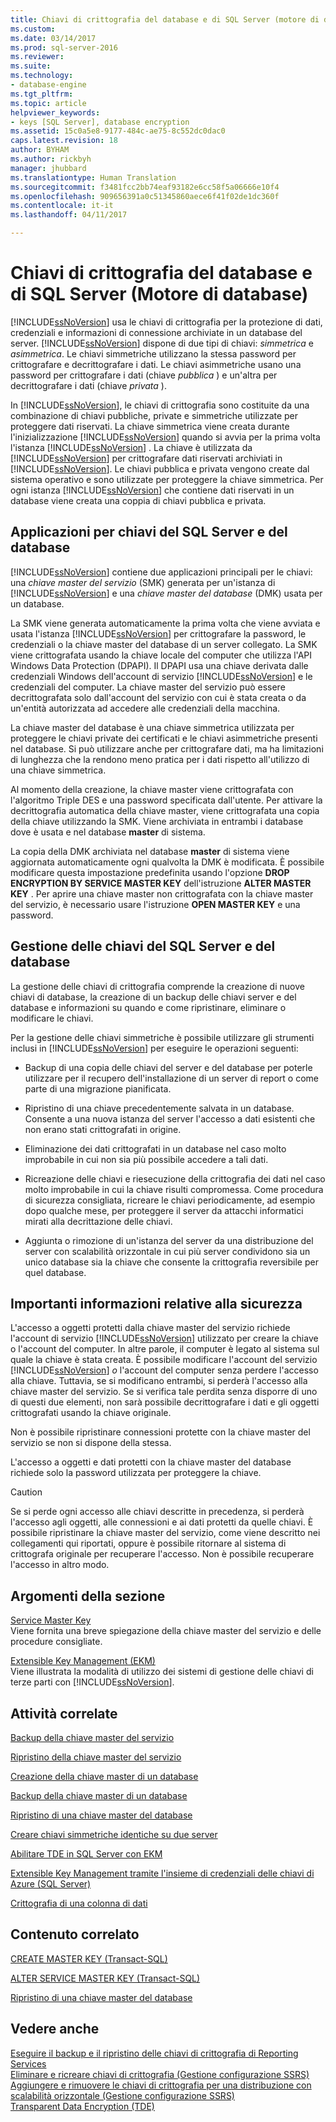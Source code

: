 ```yaml
---
title: Chiavi di crittografia del database e di SQL Server (motore di database) | Microsoft Docs
ms.custom: 
ms.date: 03/14/2017
ms.prod: sql-server-2016
ms.reviewer: 
ms.suite: 
ms.technology:
- database-engine
ms.tgt_pltfrm: 
ms.topic: article
helpviewer_keywords:
- keys [SQL Server], database encryption
ms.assetid: 15c0a5e8-9177-484c-ae75-8c552dc0dac0
caps.latest.revision: 18
author: BYHAM
ms.author: rickbyh
manager: jhubbard
ms.translationtype: Human Translation
ms.sourcegitcommit: f3481fcc2bb74eaf93182e6cc58f5a06666e10f4
ms.openlocfilehash: 909656391a0c51345860aece6f41f02de1dc360f
ms.contentlocale: it-it
ms.lasthandoff: 04/11/2017

---
```

# <a name="sql-server-and-database-encryption-keys-database-engine"></a>Chiavi di crittografia del database e di SQL Server (Motore di database)
  [!INCLUDE[ssNoVersion](../../../includes/ssnoversion-md.md)] usa le chiavi di crittografia per la protezione di dati, credenziali e informazioni di connessione archiviate in un database del server. [!INCLUDE[ssNoVersion](../../../includes/ssnoversion-md.md)] dispone di due tipi di chiavi: *simmetrica* e *asimmetrica*. Le chiavi simmetriche utilizzano la stessa password per crittografare e decrittografare i dati. Le chiavi asimmetriche usano una password per crittografare i dati (chiave *pubblica* ) e un'altra per decrittografare i dati (chiave *privata* ).  
  
 In [!INCLUDE[ssNoVersion](../../../includes/ssnoversion-md.md)], le chiavi di crittografia sono costituite da una combinazione di chiavi pubbliche, private e simmetriche utilizzate per proteggere dati riservati. La chiave simmetrica viene creata durante l'inizializzazione [!INCLUDE[ssNoVersion](../../../includes/ssnoversion-md.md)] quando si avvia per la prima volta l'istanza [!INCLUDE[ssNoVersion](../../../includes/ssnoversion-md.md)] . La chiave è utilizzata da [!INCLUDE[ssNoVersion](../../../includes/ssnoversion-md.md)] per crittografare dati riservati archiviati in [!INCLUDE[ssNoVersion](../../../includes/ssnoversion-md.md)]. Le chiavi pubblica e privata vengono create dal sistema operativo e sono utilizzate per proteggere la chiave simmetrica. Per ogni istanza [!INCLUDE[ssNoVersion](../../../includes/ssnoversion-md.md)] che contiene dati riservati in un database viene creata una coppia di chiavi pubblica e privata.  
  
## <a name="applications-for-sql-server-and-database-keys"></a>Applicazioni per chiavi del SQL Server e del database  
 [!INCLUDE[ssNoVersion](../../../includes/ssnoversion-md.md)] contiene due applicazioni principali per le chiavi: una *chiave master del servizio* (SMK) generata per un'istanza di [!INCLUDE[ssNoVersion](../../../includes/ssnoversion-md.md)] e una *chiave master del database* (DMK) usata per un database.  
  
 La SMK viene generata automaticamente la prima volta che viene avviata e usata l'istanza [!INCLUDE[ssNoVersion](../../../includes/ssnoversion-md.md)] per crittografare la password, le credenziali o la chiave master del database di un server collegato. La SMK viene crittografata usando la chiave locale del computer che utilizza l'API Windows Data Protection (DPAPI). Il DPAPI usa una chiave derivata dalle credenziali Windows dell'account di servizio [!INCLUDE[ssNoVersion](../../../includes/ssnoversion-md.md)] e le credenziali del computer. La chiave master del servizio può essere decrittografata solo dall'account del servizio con cui è stata creata o da un'entità autorizzata ad accedere alle credenziali della macchina.  
  
 La chiave master del database è una chiave simmetrica utilizzata per proteggere le chiavi private dei certificati e le chiavi asimmetriche presenti nel database. Si può utilizzare anche per crittografare dati, ma ha limitazioni di lunghezza che la rendono meno pratica per i dati rispetto all'utilizzo di una chiave simmetrica.  
  
 Al momento della creazione, la chiave master viene crittografata con l'algoritmo Triple DES e una password specificata dall'utente. Per attivare la decrittografia automatica della chiave master, viene crittografata una copia della chiave utilizzando la SMK. Viene archiviata in entrambi i database dove è usata e nel database **master** di sistema.  
  
 La copia della DMK archiviata nel database **master** di sistema viene aggiornata automaticamente ogni qualvolta la DMK è modificata. È possibile modificare questa impostazione predefinita usando l'opzione **DROP ENCRYPTION BY SERVICE MASTER KEY** dell'istruzione **ALTER MASTER KEY** . Per aprire una chiave master non crittografata con la chiave master del servizio, è necessario usare l'istruzione **OPEN MASTER KEY** e una password.  
  
## <a name="managing-sql-server-and-database-keys"></a>Gestione delle chiavi del SQL Server e del database  
 La gestione delle chiavi di crittografia comprende la creazione di nuove chiavi di database, la creazione di un backup delle chiavi server e del database e informazioni su quando e come ripristinare, eliminare o modificare le chiavi.  
  
 Per la gestione delle chiavi simmetriche è possibile utilizzare gli strumenti inclusi in [!INCLUDE[ssNoVersion](../../../includes/ssnoversion-md.md)] per eseguire le operazioni seguenti:  
  
-   Backup di una copia delle chiavi del server e del database per poterle utilizzare per il recupero dell'installazione di un server di report o come parte di una migrazione pianificata.  
  
-   Ripristino di una chiave precedentemente salvata in un database. Consente a una nuova istanza del server l'accesso a dati esistenti che non erano stati crittografati in origine.  
  
-   Eliminazione dei dati crittografati in un database nel caso molto improbabile in cui non sia più possibile accedere a tali dati.  
  
-   Ricreazione delle chiavi e riesecuzione della crittografia dei dati nel caso molto improbabile in cui la chiave risulti compromessa. Come procedura di sicurezza consigliata, ricreare le chiavi periodicamente, ad esempio dopo qualche mese, per proteggere il server da attacchi informatici mirati alla decrittazione delle chiavi.  
  
-   Aggiunta o rimozione di un'istanza del server da una distribuzione del server con scalabilità orizzontale in cui più server condividono sia un unico database sia la chiave che consente la crittografia reversibile per quel database.  
  
## <a name="important-security-information"></a>Importanti informazioni relative alla sicurezza  
 L'accesso a oggetti protetti dalla chiave master del servizio richiede l'account di servizio [!INCLUDE[ssNoVersion](../../../includes/ssnoversion-md.md)] utilizzato per creare la chiave o l'account del computer. In altre parole, il computer è legato al sistema sul quale la chiave è stata creata. È possibile modificare l'account del servizio [!INCLUDE[ssNoVersion](../../../includes/ssnoversion-md.md)] *o* l'account del computer senza perdere l'accesso alla chiave. Tuttavia, se si modificano entrambi, si perderà l'accesso alla chiave master del servizio. Se si verifica tale perdita senza disporre di uno di questi due elementi, non sarà possibile decrittografare i dati e gli oggetti crittografati usando la chiave originale.  
  
 Non è possibile ripristinare connessioni protette con la chiave master del servizio se non si dispone della stessa.  
  
 L'accesso a oggetti e dati protetti con la chiave master del database richiede solo la password utilizzata per proteggere la chiave.  
  
> [!CAUTION]  
>  Se si perde ogni accesso alle chiavi descritte in precedenza, si perderà l'accesso agli oggetti, alle connessioni e ai dati protetti da quelle chiavi. È possibile ripristinare la chiave master del servizio, come viene descritto nei collegamenti qui riportati, oppure è possibile ritornare al sistema di crittografa originale per recuperare l'accesso. Non è possibile recuperare l'accesso in altro modo.  
  
## <a name="in-this-section"></a>Argomenti della sezione  
 [Service Master Key](../../../relational-databases/security/encryption/service-master-key.md)  
 Viene fornita una breve spiegazione della chiave master del servizio e delle procedure consigliate.  
  
 [Extensible Key Management &#40;EKM&#41;](../../../relational-databases/security/encryption/extensible-key-management-ekm.md)  
 Viene illustrata la modalità di utilizzo dei sistemi di gestione delle chiavi di terze parti con [!INCLUDE[ssNoVersion](../../../includes/ssnoversion-md.md)].  
  
## <a name="related-tasks"></a>Attività correlate  
 [Backup della chiave master del servizio](../../../relational-databases/security/encryption/back-up-the-service-master-key.md)  
  
 [Ripristino della chiave master del servizio](../../../relational-databases/security/encryption/restore-the-service-master-key.md)  
  
 [Creazione della chiave master di un database](../../../relational-databases/security/encryption/create-a-database-master-key.md)  
  
 [Backup della chiave master di un database](../../../relational-databases/security/encryption/back-up-a-database-master-key.md)  
  
 [Ripristino di una chiave master del database](../../../relational-databases/security/encryption/restore-a-database-master-key.md)  
  
 [Creare chiavi simmetriche identiche su due server](../../../relational-databases/security/encryption/create-identical-symmetric-keys-on-two-servers.md)  
  
 [Abilitare TDE in SQL Server con EKM](../../../relational-databases/security/encryption/enable-tde-on-sql-server-using-ekm.md)  
  
 [Extensible Key Management tramite l'insieme di credenziali delle chiavi di Azure &#40;SQL Server&#41;](../../../relational-databases/security/encryption/extensible-key-management-using-azure-key-vault-sql-server.md)  
  
 [Crittografia di una colonna di dati](../../../relational-databases/security/encryption/encrypt-a-column-of-data.md)  
  
## <a name="related-content"></a>Contenuto correlato  
 [CREATE MASTER KEY &#40;Transact-SQL&#41;](../../../t-sql/statements/create-master-key-transact-sql.md)  
  
 [ALTER SERVICE MASTER KEY &#40;Transact-SQL&#41;](../../../t-sql/statements/alter-service-master-key-transact-sql.md)  
  
 [Ripristino di una chiave master del database](../../../relational-databases/security/encryption/restore-a-database-master-key.md)  
  
## <a name="see-also"></a>Vedere anche  
 [Eseguire il backup e il ripristino delle chiavi di crittografia di Reporting Services](../../../reporting-services/install-windows/ssrs-encryption-keys-back-up-and-restore-encryption-keys.md)   
 [Eliminare e ricreare chiavi di crittografia &#40;Gestione configurazione SSRS&#41;](../../../reporting-services/install-windows/ssrs-encryption-keys-delete-and-re-create-encryption-keys.md)   
 [Aggiungere e rimuovere le chiavi di crittografia per una distribuzione con scalabilità orizzontale &#40;Gestione configurazione SSRS&#41;](../../../reporting-services/install-windows/add-and-remove-encryption-keys-for-scale-out-deployment.md)   
 [Transparent Data Encryption &#40;TDE&#41;](../../../relational-databases/security/encryption/transparent-data-encryption-tde.md)  
  
  
